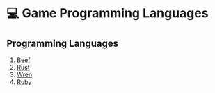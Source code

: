 # :computer: Game Programming Languages

## Programming Languages

1. [Beef](beef-language.md)
2. [Rust](rust-language.md)
3. [Wren](wren-language.md)
4. [Ruby](ruby-language.md)
